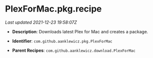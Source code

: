 # PlexForMac.pkg.recipe

_Last updated 2021-12-23 19:58:07Z_

- **Description**: Downloads latest Plex for Mac and creates a package.

- **Identifier**: `com.github.aanklewicz.pkg.PlexForMac`

- **Parent Recipes**: `com.github.aanklewicz.download.PlexForMac`